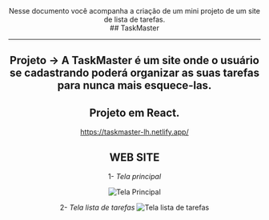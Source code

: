 <div align= center>
  Nesse documento você acompanha a criação de um mini projeto de um site de lista de tarefas.
<div/>
## TaskMaster
<hr/>

## Projeto -> A TaskMaster é um site onde o usuário se cadastrando poderá organizar as suas tarefas para nunca mais esquece-las.
## Projeto em React.
https://taskmaster-lh.netlify.app/

## WEB SITE
1- *Tela principal*

![Tela Principal]([https://github.com/Luizynhoo/Prime_Flix/blob/main/img/Principal.png](https://github.com/Luizynhoo/TaskMaster/blob/main/img/Tela%20principal.png))

2- *Tela lista de tarefas*
![Tela lista de tarefas](https://github.com/Luizynhoo/TaskMaster/blob/main/img/Captura%20de%20tela%202024-09-20%20005153.png)
